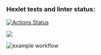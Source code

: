 ### Hexlet tests and linter status:
[![Actions Status](https://github.com/soup1ae/python-project-lvl1/workflows/hexlet-check/badge.svg)](https://github.com/soup1ae/python-project-lvl1/actions)

<a href="https://codeclimate.com/github/codeclimate/codeclimate/maintainability"><img src="https://api.codeclimate.com/v1/badges/a99a88d28ad37a79dbf6/maintainability" /></a>

![example workflow](https://github.com/<OWNER>/<REPOSITORY>/actions/workflows/<WORKFLOW_FILE>/badge.svg)